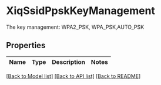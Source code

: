 # XiqSsidPpskKeyManagement

The key management: WPA2_PSK, WPA_PSK,AUTO_PSK
## Properties
Name | Type | Description | Notes
------------ | ------------- | ------------- | -------------

[[Back to Model list]](../README.md#documentation-for-models) [[Back to API list]](../README.md#documentation-for-api-endpoints) [[Back to README]](../README.md)



